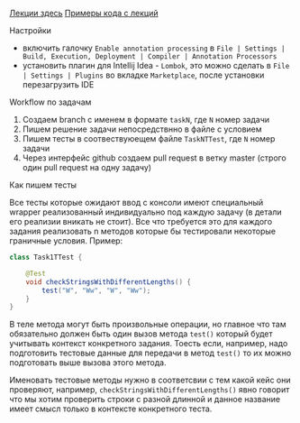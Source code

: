 [Лекции здесь](https://yadi.sk/d/Eo744cD23TxQZW)
[Примеры кода с лекций](https://github.com/AndreyElagin/java-core-course/tree/master/src/main/java/com/epam/classwork)

Настройки

- включить галочку `Enable annotation processing` в `File | Settings | Build, Execution, Deployment | Compiler | Annotation Processors`
- установить плагин для Intellij Idea - `Lombok`, это можно сделать в `File | Settings | Plugins` во вкладке `Marketplace`, после установки перезагрузить IDE

Workflow по задачам

1. Создаем branch c именем в формате `taskN`, где `N` номер задачи
2. Пишем решение задачи непосредствнно в файле с условием
3. Пишем тесты в соотвествуюещем файле `TaskNTTest`, где `N` номер задачи
4. Через интерфейс github создаем pull request в ветку master (строго один pull request на одну задачу)

Как пишем тесты

Все тесты которые ожидают ввод с консоли имеют специальный wrapper реализованный индивидуально под каждую задачу (в детали его реализии вникать не стоит). Все что требуется это для каждого задания реализовать n методов которые бы тестировали некоторые граничные условия. Пример:

```java
class Task1TTest {   

    @Test
    void checkStringsWithDifferentLengths() {
        test("W", "Ww", "W", "Ww"); 
    }
}
```

В теле метода могут быть произвольные операции, но главное что там обязательно должен быть один вызов метода `test()` который будет учитывать контекст конкретного задания. Тоесть если, например, надо подготовить тестовые данные для передачи в метод `test()` то их можно подготовать выше вызова этого метода.

Именовать тестовые методы нужно в соответсвии с тем какой кейс они проверяют, например, `checkStringsWithDifferentLengths()` явно говорит что мы хотим проверить строки с разной длинной и данное название имеет смысл только в контексте конкретного теста.
